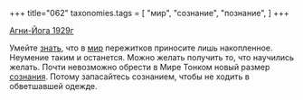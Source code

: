 +++
title="062"
taxonomies.tags = [
 "мир",
 "сознание",
 "познание",
]
+++

[Агни-Йога 1929г](/agni/1929)

Умейте [знать](/tags/познание), что в [мир](/tags/мир) пережитков приносите лишь накопленное. Неумение таким и останется. Можно желать получить то, что научились желать. Почти невозможно обрести в Мире Тонком новый размер [сознания](/tags/сознание). Потому запасайтесь сознанием, чтобы не ходить в обветшавшей одежде.